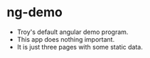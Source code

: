 # ng-demo

* Troy's default angular demo program.
* This app does nothing important.
* It is just three pages with some static data. 
